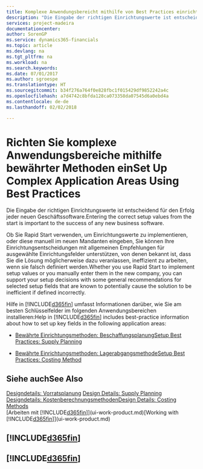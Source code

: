 ```yaml
---
title: Komplexe Anwendungsbereicht mithilfe von Best Practices einrichten | Microsoft Docs
description: "Die Eingabe der richtigen Einrichtungswerte ist entscheidend für den Erfolg jeder neuen Geschäftssoftware."
services: project-madeira
documentationcenter: 
author: SorenGP
ms.service: dynamics365-financials
ms.topic: article
ms.devlang: na
ms.tgt_pltfrm: na
ms.workload: na
ms.search.keywords: 
ms.date: 07/01/2017
ms.author: sgroespe
ms.translationtype: HT
ms.sourcegitcommit: b34f276a764f0e828fbc1f015429df9852242a4c
ms.openlocfilehash: a7d4742c8bfda128ca073358da07545d6a0ebd4a
ms.contentlocale: de-de
ms.lasthandoff: 02/02/2018

---
```

# <a name="set-up-complex-application-areas-using-best-practices"></a><span data-ttu-id="d9871-103">Richten Sie komplexe Anwendungsbereiche mithilfe bewährter Methoden ein</span><span class="sxs-lookup"><span data-stu-id="d9871-103">Set Up Complex Application Areas Using Best Practices</span></span>
<span data-ttu-id="d9871-104">Die Eingabe der richtigen Einrichtungswerte ist entscheidend für den Erfolg jeder neuen Geschäftssoftware.</span><span class="sxs-lookup"><span data-stu-id="d9871-104">Entering the correct setup values from the start is important to the success of any new business software.</span></span>  

 <span data-ttu-id="d9871-105">Ob Sie Rapid Start  verwenden, um Einrichtungswerte zu implementieren, oder diese manuell im neuen Mandanten eingeben, Sie können Ihre Einrichtungsentscheidungen mit allgemeinen Empfehlungen für ausgewählte Einrichtungsfelder unterstützen, von denen bekannt ist, dass Sie die Lösung möglicherweise dazu veranlassen, ineffizient zu arbeiten, wenn sie falsch definiert werden.</span><span class="sxs-lookup"><span data-stu-id="d9871-105">Whether you use Rapid Start to implement setup values or you manually enter them in the new company, you can support your setup decisions with some general recommendations for selected setup fields that are known to potentially cause the solution to be inefficient if defined incorrectly.</span></span>  

 <span data-ttu-id="d9871-106">Hilfe in [!INCLUDE[d365fin](includes/d365fin_md.md)] umfasst Informationen darüber, wie Sie am besten Schlüsselfelder im folgenden Anwendungsbereichen installieren:</span><span class="sxs-lookup"><span data-stu-id="d9871-106">Help in [!INCLUDE[d365fin](includes/d365fin_md.md)] includes best-practice information about how to set up key fields in the following application areas:</span></span>  

-   [<span data-ttu-id="d9871-107">Bewährte Einrichtungsmethoden: Beschaffungsplanung</span><span class="sxs-lookup"><span data-stu-id="d9871-107">Setup Best Practices: Supply Planning</span></span>](setup-best-practices-supply-planning.md)  

-   [<span data-ttu-id="d9871-108">Bewährte Einrichtungsmethoden: Lagerabgangsmethode</span><span class="sxs-lookup"><span data-stu-id="d9871-108">Setup Best Practices: Costing Method</span></span>](setup-best-practices-costing-method.md)  

## <a name="see-also"></a><span data-ttu-id="d9871-109">Siehe auch</span><span class="sxs-lookup"><span data-stu-id="d9871-109">See Also</span></span>  
<span data-ttu-id="d9871-110">[Designdetails: Vorratsplanung](design-details-supply-planning.md) </span><span class="sxs-lookup"><span data-stu-id="d9871-110">[Design Details: Supply Planning](design-details-supply-planning.md) </span></span>  
[<span data-ttu-id="d9871-111">Designdetails: Kostenberechnungsmethoden</span><span class="sxs-lookup"><span data-stu-id="d9871-111">Design Details: Costing Methods</span></span>](design-details-costing-methods.md)  
<span data-ttu-id="d9871-112">[Arbeiten mit [!INCLUDE[d365fin](includes/d365fin_md.md)]](ui-work-product.md)</span><span class="sxs-lookup"><span data-stu-id="d9871-112">[Working with [!INCLUDE[d365fin](includes/d365fin_md.md)]](ui-work-product.md)</span></span>

## [!INCLUDE[d365fin](includes/free_trial_md.md)]  
## [!INCLUDE[d365fin](includes/training_link_md.md)]

